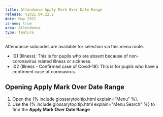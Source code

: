 ```yaml
---
title: Attendance Apply Mark Over Date Range
release: v2021.04.22.2
date: May 2021
is-new: true
area: Attendance
type: feature
---
```


Attendance subcodes are available for selection via this menu route.

- I01 (Illness): This is for pupils who are absent because of non-coronavirus related illness or sickness.
- I02 (Illness - Confirmed case of Covid-19): This is for pupils who have a confirmed case of coronavirus.

## Opening Apply Mark Over Date Range

1. Open the {% include glossarytooltip.html explain="Menu" %}.
2. Use the {% include glossarytooltip.html explain="Menu Search" %} to find the **Apply Mark Over Date Range**

